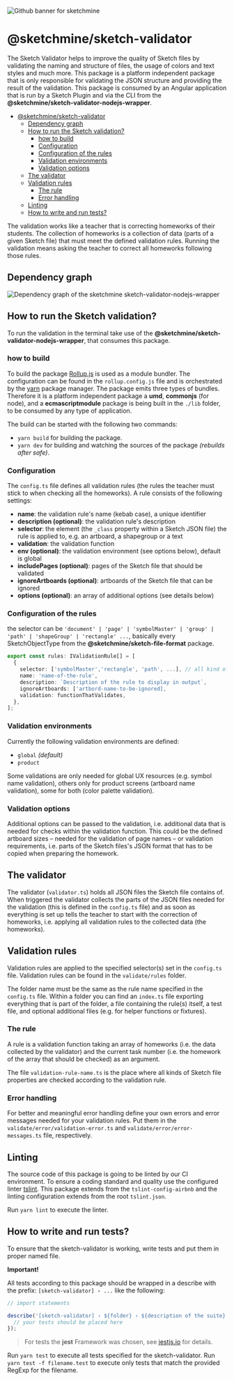 ![Github banner for sketchmine](https://dt-cdn.net/images/github-banner-2x-1777-2b23e499af.png)

# @sketchmine/sketch-validator

The Sketch Validator helps to improve the quality of Sketch files by validating the naming and structure of files, the usage of colors and text styles and much more. This package is a platform independent package that is only responsible for validating the JSON structure and providing the result of the validation. This package is consumed by an Angular application that is run by a Sketch Plugin and via the CLI from the **@sketchmine/sketch-validator-nodejs-wrapper**.

- [@sketchmine/sketch-validator](#sketchminesketch-validator)
  - [Dependency graph](#dependency-graph)
  - [How to run the Sketch validation?](#how-to-run-the-sketch-validation)
    - [how to build](#how-to-build)
    - [Configuration](#configuration)
    - [Configuration of the rules](#configuration-of-the-rules)
    - [Validation environments](#validation-environments)
    - [Validation options](#validation-options)
  - [The validator](#the-validator)
  - [Validation rules](#validation-rules)
    - [The rule](#the-rule)
    - [Error handling](#error-handling)
  - [Linting](#linting)
  - [How to write and run tests?](#how-to-write-and-run-tests)

The validation works like a teacher that is correcting homeworks of their students. The collection of homeworks is a collection of data (parts of a given Sketch file) that must meet the defined validation rules. Running the validation means asking the teacher to correct all homeworks following those rules.

## Dependency graph

![Dependency graph of the sketchmine sketch-validator-nodejs-wrapper](https://dt-cdn.net/images/sketch-validator-nodejs-wrapper-3920-bda7b02d9d.png)

## How to run the Sketch validation?

To run the validation in the terminal take use of the **@sketchmine/sketch-validator-nodejs-wrapper**, that consumes this package.


### how to build

To build the package [Rollup.js](https://rollupjs.org/guide/en) is used as a module bundler. The configuration can be found in the `rollup.config.js` file and is orchestrated by the [yarn](https://yarnpkg.com/en/) package manager.
The package emits three types of bundles. Therefore it is a platform independent package a **umd**, **commonjs** (for node), and a **ecmascriptmodule** package is being built in the `./lib` folder, to be consumed by any type of application.

The build can be started with the following two commands:

- `yarn build` for building the package.
- `yarn dev` for building and watching the sources of the package *(rebuilds after safe)*.

### Configuration

The `config.ts` file defines all validation rules (the rules the teacher must stick to when checking all the homeworks). A rule consists of the following settings:

* **name**: the validation rule's name (kebab case), a unique identifier
* **description (optional)**: the validation rule's description
* **selector**: the element (the `_class` property within a Sketch JSON file) the rule is applied to, e.g. an artboard, a shapegroup or a text
* **validation**: the validation function
* **env (optional)**: the validation environment (see options below), default is global
* **includePages (optional)**: pages of the Sketch file that should be validated
* **ignoreArtboards (optional)**: artboards of the Sketch file that can be ignored
* **options (optional)**: an array of additional options (see details below)

### Configuration of the rules

the selector can be `'document' | 'page' | 'symbolMaster' | 'group' | 'path' | 'shapeGroup' | 'rectangle' ...`, basically every SketchObjectType from the **@sketchmine/sketch-file-format** package.

``` typescript
export const rules: IValidationRule[] = [
  {
    selector: ['symbolMaster','rectangle', 'path', ...], // all kind of SketchObjectTypes
    name: 'name-of-the-rule',
    description: `Description of the rule to display in output`,
    ignoreArtboards: ['artbord-name-to-be-ignored],
    validation: functionThatValidates,
  },
];
```

### Validation environments

Currently the following validation environments are defined:

* `global` *(default)*
* `product`

Some validations are only needed for global UX resources (e.g. symbol name validation), others only for product screens (artboard name validation), some for both (color palette validation).

### Validation options

Additional options can be passed to the validation, i.e. additional data that is needed for checks within the validation function. This could be the defined artboard sizes – needed for the validation of page names – or validation requirements, i.e. parts of the Sketch files's JSON format that has to be copied when preparing the homework.

## The validator

The validator (`validator.ts`) holds all JSON files the Sketch file contains of. When triggered the validator collects the parts of the JSON files needed for the validation (this is defined in the `config.ts` file) and as soon as everything is set up tells the teacher to start with the correction of homeworks, i.e. applying all validation rules to the collected data (the homeworks).

## Validation rules

Validation rules are applied to the specified selector(s) set in the `config.ts` file. Validation rules can be found in the `validate/rules` folder.

The folder name must be the same as the rule name specified in the `config.ts` file. Within a folder you can find an `index.ts` file exporting everything that is part of the folder, a file containing the rule(s) itself, a test file, and optional additional files (e.g. for helper functions or fixtures).

### The rule

A rule is a validation function taking an array of homeworks (i.e. the data collected by the validator) and the current task number (i.e. the homework of the array that should be checked) as an argument.

The file `validation-rule-name.ts` is the place where all kinds of Sketch file properties are checked according to the validation rule.

### Error handling

For better and meaningful error handling define your own errors and error messages needed for your validation rules. Put them in the `validate/error/validation-error.ts` and `validate/error/error-messages.ts` file, respectively.

## Linting

The source code of this package is going to be linted by our CI environment. To ensure a coding standard and quality use the configured linter [tslint](https://palantir.github.io/tslint/). This package extends from the `tslint-config-airbnb` and the linting configuration extends from the root `tslint.json`.

Run `yarn lint` to execute the linter.

## How to write and run tests?

To ensure that the sketch-validator is working, write tests and put them in proper named file.

**Important!**

All tests according to this package should be wrapped in a describe with the prefix: `[sketch-validator] › ...` like the following:

```typescript
// import statements

describe('[sketch-validator] › ${folder} › ${description of the suite}', () => {
  // your tests should be placed here
});
```

> For tests the **jest** Framework was chosen, see [jestjs.io](https://jestjs.io/) for details.

Run `yarn test` to execute all tests specified for the sketch-validator. Run `yarn test -f filename.test` to execute only tests that match the provided RegExp for the filename.
